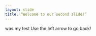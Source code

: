 ```yaml
---
layout: slide
title: “Welcome to our second slide!”
---
```

was my test
Use the left arrow to go back!
